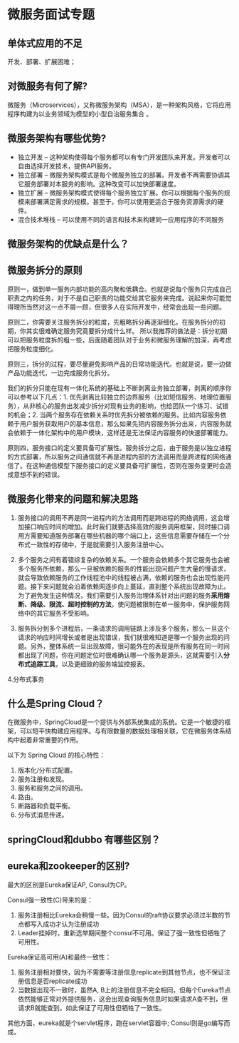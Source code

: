 # 微服务面试专题

## 单体式应用的不足
开发、部署、扩展困难；

## 对微服务有何了解?
微服务（Microservices），又称微服务架构（MSA），是一种架构风格，它将应用程序构建为以业务领域为模型的小型自治服务集合 。

## 微服务架构有哪些优势?
* 独立开发 – 这种架构使得每个服务都可以有专门开发团队来开发。开发者可以自由选择开发技术，提供API服务。
* 独立部署 – 微服务架构模式是每个微服务独立的部署。开发者不再需要协调其它服务部署对本服务的影响。这种改变可以加快部署速度。
* 独立扩展 – 微服务架构模式使得每个服务独立扩展。你可以根据每个服务的规模来部署满足需求的规模。甚至于，你可以使用更适合于服务资源需求的硬件。
* 混合技术堆栈 – 可以使用不同的语言和技术来构建同一应用程序的不同服务

## 微服务架构的优缺点是什么？

## 微服务拆分的原则

原则一，做到单一服务内部功能的高内聚和低耦合。也就是说每个服务只完成自己职责之内的任务，对于不是自己职责的功能交给其它服务来完成。说起来你可能觉得理所当然对这一点不屑一顾，但很多人在实际开发中，经常会出现一些问题。

原则二，你需要关注服务拆分的粒度，先粗略拆分再逐渐细化。在服务拆分的初期，你其实很难确定服务究竟要拆分成什么样。
所以我推荐的做法是：拆分初期可以把服务粒度拆的粗一些，后面随着团队对于业务和微服务理解的加深，再考虑把服务粒度细化。

原则三，拆分的过程，要尽量避免影响产品的日常功能迭代。也就是说，要一边做产品功能迭代，一边完成服务化拆分。

我们的拆分只能在现有一体化系统的基础上不断剥离业务独立部署，剥离的顺序你可以参考以下几点：1. 优先剥离比较独立的边界服务（比如短信服务、地理位置服务），从非核心的服务出发减少拆分对现有业务的影响，也给团队一个练习、试错的机会；2. 当两个服务存在依赖关系时优先拆分被依赖的服务。比如内容服务依赖于用户服务获取用户的基本信息，那么如果先把内容服务拆分出来，内容服务就会依赖于一体化架构中的用户模块，这样还是无法保证内容服务的快速部署能力。

原则四，服务接口的定义要具备可扩展性。服务拆分之后，由于服务是以独立进程的方式部署，所以服务之间通信就不再是进程内部的方法调用而是跨进程的网络通信了。在这种通信模型下服务接口的定义要具备可扩展性，否则在服务变更时会造成意想不到的错误。

## 微服务化带来的问题和解决思路
1. 服务接口的调用不再是同一进程内的方法调用而是跨进程的网络调用，这会增加接口响应时间的增加。此时我们就要选择高效的服务调用框架，同时接口调用方需要知道服务部署在哪些机器的哪个端口上，这些信息需要存储在一个分布式一致性的存储中，于是就需要引入服务注册中心。

2. 多个服务之间有着错综复杂的依赖关系。一个服务会依赖多个其它服务也会被多个服务所依赖，那么一旦被依赖的服务的性能出现问题产生大量的慢请求，就会导致依赖服务的工作线程池中的线程被占满，依赖的服务也会出现性能问题。接下来问题就会沿着依赖网逐步向上蔓延，直到整个系统出现故障为止。为了避免发生这种情况，我们需要引入服务治理体系针对出问题的服务**采用熔断、降级、限流、超时控制的方法**，使问题被限制在单一服务中，保护服务网络中的其它服务不受影响。

3. 服务拆分到多个进程后，一条请求的调用链路上涉及多个服务，那么一旦这个请求的响应时间增长或者是出现错误，我们就很难知道是哪一个服务出现的问题。另外，整体系统一旦出现故障，很可能外在的表现是所有服务在同一时间都出现了问题，你在问题定位时很难确认哪一个服务是源头，这就需要引入**分布式追踪工具**，以及更细致的服务端监控报表。

4.分布式事务

## 什么是Spring Cloud？
在微服务中，SpringCloud是一个提供与外部系统集成的系统。它是一个敏捷的框架，可以短平快构建应用程序。与有限数量的数据处理相关联，它在微服务体系结构中起着非常重要的作用。

以下为 Spring Cloud 的核心特性：
1. 版本化/分布式配置。
2. 服务注册和发现。
3. 服务和服务之间的调用。
3. 路由。
4. 断路器和负载平衡。
5. 分布式消息传递。

## springCloud和dubbo 有哪些区别？

## eureka和zookeeper的区别?
最大的区别是Eureka保证AP, Consul为CP。

Consul强一致性(C)带来的是：
1. 服务注册相比Eureka会稍慢一些。因为Consul的raft协议要求必须过半数的节点都写入成功才认为注册成功
2. Leader挂掉时，重新选举期间整个consul不可用。保证了强一致性但牺牲了可用性。

Eureka保证高可用(A)和最终一致性：
1. 服务注册相对要快，因为不需要等注册信息replicate到其他节点，也不保证注册信息是否replicate成功
2. 当数据出现不一致时，虽然A, B上的注册信息不完全相同，但每个Eureka节点依然能够正常对外提供服务，这会出现查询服务信息时如果请求A查不到，但请求B就能查到。如此保证了可用性但牺牲了一致性。

其他方面，eureka就是个servlet程序，跑在servlet容器中; Consul则是go编写而成。

